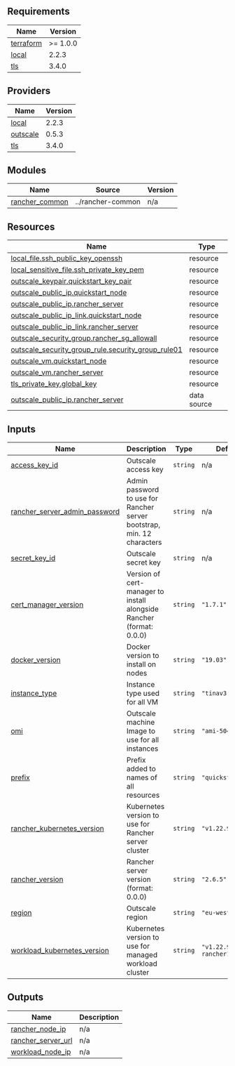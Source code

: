<!-- BEGIN_TF_DOCS -->
## Requirements

| Name | Version |
|------|---------|
| <a name="requirement_terraform"></a> [terraform](#requirement\_terraform) | >= 1.0.0 |
| <a name="requirement_local"></a> [local](#requirement\_local) | 2.2.3 |
| <a name="requirement_tls"></a> [tls](#requirement\_tls) | 3.4.0 |

## Providers

| Name | Version |
|------|---------|
| <a name="provider_local"></a> [local](#provider\_local) | 2.2.3 |
| <a name="provider_outscale"></a> [outscale](#provider\_outscale) | 0.5.3 |
| <a name="provider_tls"></a> [tls](#provider\_tls) | 3.4.0 |

## Modules

| Name | Source | Version |
|------|--------|---------|
| <a name="module_rancher_common"></a> [rancher\_common](#module\_rancher\_common) | ../rancher-common | n/a |

## Resources

| Name | Type |
|------|------|
| [local_file.ssh_public_key_openssh](https://registry.terraform.io/providers/hashicorp/local/2.2.3/docs/resources/file) | resource |
| [local_sensitive_file.ssh_private_key_pem](https://registry.terraform.io/providers/hashicorp/local/2.2.3/docs/resources/sensitive_file) | resource |
| [outscale_keypair.quickstart_key_pair](https://registry.terraform.io/providers/outscale-dev/outscale/latest/docs/resources/keypair) | resource |
| [outscale_public_ip.quickstart_node](https://registry.terraform.io/providers/outscale-dev/outscale/latest/docs/resources/public_ip) | resource |
| [outscale_public_ip.rancher_server](https://registry.terraform.io/providers/outscale-dev/outscale/latest/docs/resources/public_ip) | resource |
| [outscale_public_ip_link.quickstart_node](https://registry.terraform.io/providers/outscale-dev/outscale/latest/docs/resources/public_ip_link) | resource |
| [outscale_public_ip_link.rancher_server](https://registry.terraform.io/providers/outscale-dev/outscale/latest/docs/resources/public_ip_link) | resource |
| [outscale_security_group.rancher_sg_allowall](https://registry.terraform.io/providers/outscale-dev/outscale/latest/docs/resources/security_group) | resource |
| [outscale_security_group_rule.security_group_rule01](https://registry.terraform.io/providers/outscale-dev/outscale/latest/docs/resources/security_group_rule) | resource |
| [outscale_vm.quickstart_node](https://registry.terraform.io/providers/outscale-dev/outscale/latest/docs/resources/vm) | resource |
| [outscale_vm.rancher_server](https://registry.terraform.io/providers/outscale-dev/outscale/latest/docs/resources/vm) | resource |
| [tls_private_key.global_key](https://registry.terraform.io/providers/hashicorp/tls/3.4.0/docs/resources/private_key) | resource |
| [outscale_public_ip.rancher_server](https://registry.terraform.io/providers/outscale-dev/outscale/latest/docs/data-sources/public_ip) | data source |

## Inputs

| Name | Description | Type | Default | Required |
|------|-------------|------|---------|:--------:|
| <a name="input_access_key_id"></a> [access\_key\_id](#input\_access\_key\_id) | Outscale access key | `string` | n/a | yes |
| <a name="input_rancher_server_admin_password"></a> [rancher\_server\_admin\_password](#input\_rancher\_server\_admin\_password) | Admin password to use for Rancher server bootstrap, min. 12 characters | `string` | n/a | yes |
| <a name="input_secret_key_id"></a> [secret\_key\_id](#input\_secret\_key\_id) | Outscale secret key | `string` | n/a | yes |
| <a name="input_cert_manager_version"></a> [cert\_manager\_version](#input\_cert\_manager\_version) | Version of cert-manager to install alongside Rancher (format: 0.0.0) | `string` | `"1.7.1"` | no |
| <a name="input_docker_version"></a> [docker\_version](#input\_docker\_version) | Docker version to install on nodes | `string` | `"19.03"` | no |
| <a name="input_instance_type"></a> [instance\_type](#input\_instance\_type) | Instance type used for all VM | `string` | `"tinav3.c4r8p2"` | no |
| <a name="input_omi"></a> [omi](#input\_omi) | Outscale machine Image to use for all instances | `string` | `"ami-504e6b16"` | no |
| <a name="input_prefix"></a> [prefix](#input\_prefix) | Prefix added to names of all resources | `string` | `"quickstart"` | no |
| <a name="input_rancher_kubernetes_version"></a> [rancher\_kubernetes\_version](#input\_rancher\_kubernetes\_version) | Kubernetes version to use for Rancher server cluster | `string` | `"v1.22.9+k3s1"` | no |
| <a name="input_rancher_version"></a> [rancher\_version](#input\_rancher\_version) | Rancher server version (format: 0.0.0) | `string` | `"2.6.5"` | no |
| <a name="input_region"></a> [region](#input\_region) | Outscale region | `string` | `"eu-west-2"` | no |
| <a name="input_workload_kubernetes_version"></a> [workload\_kubernetes\_version](#input\_workload\_kubernetes\_version) | Kubernetes version to use for managed workload cluster | `string` | `"v1.22.9-rancher1-1"` | no |

## Outputs

| Name | Description |
|------|-------------|
| <a name="output_rancher_node_ip"></a> [rancher\_node\_ip](#output\_rancher\_node\_ip) | n/a |
| <a name="output_rancher_server_url"></a> [rancher\_server\_url](#output\_rancher\_server\_url) | n/a |
| <a name="output_workload_node_ip"></a> [workload\_node\_ip](#output\_workload\_node\_ip) | n/a |
<!-- END_TF_DOCS -->